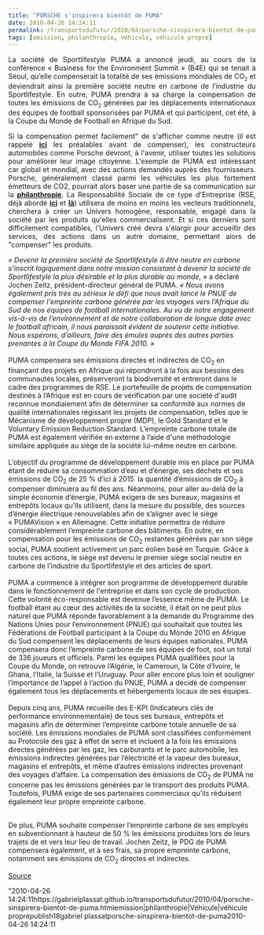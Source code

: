 ```yaml
---
title: "PORSCHE s'inspirera bientôt de PUMA"
date: 2010-04-26 14:24:11
permalink: /transportsdufutur/2010/04/porsche-sinspirera-bientot-de-puma.html
tags: [emission, philanthropie, Véhicule, véhicule propre]
---
```


<p style="text-align: justify">La société de Sportlifestyle PUMA a annoncé jeudi, au cours de la conférence « Business for the Environment Summit » (B4E) qui se tenait à Séoul, qu’elle compenserait la totalité de ses émissions mondiales de CO<sub><font size="1">2</font></sub> et deviendrait ainsi la première société neutre en carbone de l’industrie du Sportlifestyle. En outre, PUMA prendra à sa charge la compensation de toutes les émissions de CO<sub><font size="1">2</font></sub> générées par les déplacements internationaux des équipes de football sponsorisées par PUMA et qui participent, cet été, à la Coupe du Monde de Football en Afrique du Sud. </p> <p style="text-align: justify">Si la compensation permet facilement" de s'afficher comme neutre (il est rappelé <strong><a href=""http://www.compensationco2.fr/servlet/KBaseShow?sort=-1&cid=21238&m=3&catid=21252"" target=""_blank"">ici</a></strong> les préalables avant de compenser), les constructeurs automobiles comme Porsche devront, à l'avenir, utiliser toutes les solutions pour améliorer leur image citoyenne. L'exemple de PUMA est intéressant car global et mondial, avec des actions demandés auprès des fournisseurs. Porsche, généralement classé parmi les véhicules les plus fortement émetteurs de CO2, pourrait alors baser une partie de sa communication sur la <strong><a href="https://gabrielplassat.github.io/transportsdufutur/philanthropie/"" target=""_blank"">philanthropie</a></strong>. La Responsabilité Sociale de ce type d'Entreprise (RSE, déjà abordé <strong><a href="https://gabrielplassat.github.io/transportsdufutur/2010/02/is-it-business-or-philanthropy-.html"" target=""_blank"">ici</a></strong> et <strong><a href="https://gabrielplassat.github.io/transportsdufutur/2010/04/la-puissance-sous-estimee-du-consommateur.html"" target=""_blank"">là</a></strong>) utilisera de moins en moins les vecteurs traditionnels, cherchera à créer un Univers homogène, responsable, engagé dans la société par les produits qu'elles commercialisent. Et si ces derniers sont difficilement compatibles, l'Univers créé devra s'élargir pour accueillir des services, des actions dans un autre domaine, permettant alors de "compenser" les produits.</p> <p style=""text-align: justify""> </p>  <!--more-->  <div style=""text-align: justify""><em>« Devenir la première société de Sportlifestyle à être neutre en carbone s’inscrit logiquement dans notre mission consistant à devenir la société de Sportlifestyle la plus désirable et la plus durable au monde, »</em> a déclaré Jochen Zeitz, président-directeur général de PUMA. <em>« Nous avons également pris très au sérieux le défi que nous avait lancé le PNUE de compenser l'empreinte carbone générée par les voyages vers l’Afrique du Sud de nos équipes de football internationales. Au vu de notre engagement vis-à-vis de l’environnement et de notre collaboration de longue date avec le football africain, il nous paraissait évident de soutenir cette initiative. Nous espérons, d’ailleurs, faire des émules auprès des autres parties prenantes à la Coupe du Monde FIFA 2010. »</em></div> <div style=""text-align: justify""> </div> <div style=""text-align: justify"">PUMA compensera ses émissions directes et indirectes de CO<sub><font size=""1"">2</font></sub> en finançant des projets en Afrique qui répondront à la fois aux besoins des communautés locales, préserveront la biodiversité et entreront dans le cadre des programmes de RSE. Le portefeuille de projets de compensation destinés à l’Afrique est en cours de vérification par une société d'audit reconnue mondialement afin de déterminer sa conformité aux normes de qualité internationales régissant les projets de compensation, telles que le Mécanisme de développement propre (MDP), le Gold Standard et le Voluntary Emission Reduction Standard. L’empreinte carbone totale de PUMA est également vérifiée en externe à l’aide d'une méthodologie similaire appliquée au siège de la société lui-même neutre en carbone<font size=""2"">.</font></div> <div style=""text-align: justify""><br />L’objectif du programme de développement durable mis en place par PUMA étant de réduire sa consommation d’eau et d’énergie, ses déchets et ses émissions de CO<sub><font size=""1"">2</font></sub> de 25 % d’ici à 2015  la quantité d’émissions de CO<sub><font size=""1"">2</font></sub> à compenser diminuera au fil des ans. Néanmoins, pour aller au-delà de la simple économie d’énergie, PUMA exigera de ses bureaux, magasins et entrepôts locaux qu’ils utilisent, dans la mesure du possible, des sources d’énergie électrique renouvelables afin de s’aligner avec le siège « PUMAVision » en Allemagne. Cette initiative permettra de réduire considérablement l’empreinte carbone des bâtiments. En outre, en compensation pour les émissions de CO<sub><font size=""1"">2</font></sub> restantes générées par son siège social, PUMA soutient activement un parc éolien basé en Turquie. Grâce à toutes ces actions, le siège est devenu le premier siège social neutre en carbone de l’industrie du Sportlifestyle et des articles de sport. </div> <div style=""text-align: justify""> </div> <div style=""text-align: justify"">PUMA a commencé à intégrer son programme de développement durable dans le fonctionnement de l'entreprise et dans son cycle de production. Cette volonté éco-responsable est devenue l’essence même de PUMA. Le football étant au cœur des activités de la société, il était on ne peut plus naturel que PUMA réponde favorablement à la demande du Programme des Nations Unies pour l’environnement (PNUE) qui souhaitait que toutes les Fédérations de Football participant à la Coupe du Monde 2010 en Afrique du Sud compensent les déplacements de leurs équipes nationales. PUMA compensera donc l’empreinte carbone de ses équipes de foot, soit un total de 336 joueurs et officiels. Parmi les équipes PUMA qualifiées pour la Coupe du Monde, on retrouve l’Algérie, le Cameroun, la Côte d’Ivoire, le Ghana, l’Italie, la Suisse et l’Uruguay. Pour aller encore plus loin et souligner l’importance de l’appel à l’action du PNUE, PUMA a décidé de compenser également tous les déplacements et hébergements locaux de ses équipes. </div> <div style=""text-align: justify""> </div> <div style=""text-align: justify"">Depuis cinq ans, PUMA recueille des E-KPI (Indicateurs clés de performance environnementale) de tous ses bureaux, entrepôts et magasins afin de déterminer l’empreinte carbone totale annuelle de sa société. Les émissions mondiales de PUMA sont classifiées conformément au Protocole des gaz à effet de serre et incluent à la fois les émissions directes générées par les gaz, les carburants et le parc automobile, les émissions indirectes générées par l’électricité et la vapeur des bureaux, magasins et entrepôts, et même d’autres émissions indirectes provenant des voyages d’affaire. La compensation des émissions de CO<sub><font size=""1"">2</font></sub> de PUMA ne concerne pas les émissions générées par le transport des produits PUMA. Toutefois, PUMA exige de ses partenaires commerciaux qu'ils réduisent également leur propre empreinte carbone. </div> <div style=""text-align: justify""> </div> <p style=""text-align: justify"">De plus, PUMA souhaite compenser l’empreinte carbone de ses employés en subventionnant à hauteur de 50 % les émissions produites lors de leurs trajets de et vers leur lieu de travail. Jochen Zeitz, le PDG de PUMA compensera également, et à ses frais, sa propre empreinte carbone, notamment ses émissions de CO<sub><font size=""1"">2</font></sub> directes et indirectes. </p> <p><a href=""http://www.ppr.com/front__sectionId-213_PubliId-9026_Filter-_Changelang-fr.html"" target=""_blank""><font color=""#3169b5"">Source</font></a></p>"2010-04-26 14:24:11https://gabrielplassat.github.io/transportsdufutur/2010/04/porsche-sinspirera-bientot-de-puma.htmlemission|philanthropie|Véhicule|véhicule proprepublish18gabriel plassatporsche-sinspirera-bientot-de-puma2010-04-26 14:24:11

